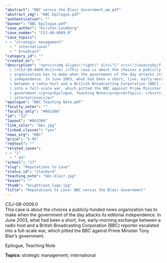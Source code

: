 ```yaml
---
"abstract": "BBC versus the Blair Government_wm.pdf"
"abstract_img": "BBC Epilogue.pdf"
"authentication": ""
"banner": "BBC Epilogue.pdf"
"case_author": "Kirsten Lundberg"
"case_number": "CSJ-08-0009.0"
"case_topics":
- - "strategic management"
  - " international"
  - " broadcast"
"category_id": ""
"created_on": ""
"description": "<p><i><img align=\"right\" alt=\"\" src=\"/casestudy/files/photos/248/bbc.gif\"\
  \ />CSJ-08-0009.0</i><br />This case is about the choices a publicly-funded news\
  \ organization has to make when the government of the day attacks its editorial\
  \ independence. In June 2003, what had been a short, live, early-morning exchange\
  \ between a radio host and a British Broadcasting Corporation (BBC) reporter escalated\
  \ into a full-scale war, which pitted the BBC against Prime Minister Tony Blair&rsquo;s\
  \ government.</p><p>Epilogue, Teaching Note</p><p><b>Topics: </b>strategic management;\
  \ international</p>"
"epologue": "BBC Teaching Note.pdf"
"faculty_notes": ""
"faculty_only": "#663366"
"id": "22"
"layout": "#663366"
"link_color": "bbc.jpg"
"linked_classes": "yes"
"news_org": "BBC"
"price": "5.95"
"redtext": ""
"related_cases":
- - "1"
  - " 43"
"school": "17"
"slug": "Reputations to Lose"
"status_id": "standard"
"teaching_note": "bbc-blair.jpg"
"teaser": ""
"thumb": "knightcase_logo.jpg"
"title": "Reputations to Lose: BBC versus the Blair Government"
---
```

<p><i><img align="right" alt="" src="/casestudy/files/photos/248/bbc.gif" />CSJ-08-0009.0</i><br />This case is about the choices a publicly-funded news organization has to make when the government of the day attacks its editorial independence. In June 2003, what had been a short, live, early-morning exchange between a radio host and a British Broadcasting Corporation (BBC) reporter escalated into a full-scale war, which pitted the BBC against Prime Minister Tony Blair&rsquo;s government.</p><p>Epilogue, Teaching Note</p><p><b>Topics: </b>strategic management; international</p>
